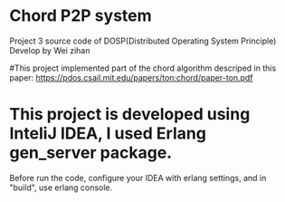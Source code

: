 # Chord P2P system
Project 3 source code of DOSP(Distributed Operating System Principle)
Develop by Wei zihan 

#This project implemented part of the chord algorithm descriped in this paper:
https://pdos.csail.mit.edu/papers/ton:chord/paper-ton.pdf

# This project is developed using InteliJ IDEA, I used Erlang gen_server package. 
Before run the code, configure your IDEA with erlang settings, and in "build", use erlang console.
